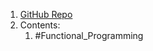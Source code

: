 1. [GitHub Repo](https://github.com/lucasviola/awesome-functional-programming#readme)
2. Contents:
	1. #Functional_Programming 